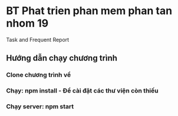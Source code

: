# BT Phat trien phan mem phan tan nhom 19
Task and Frequent Report
## Hướng dẫn chạy chương trình
### Clone chương trình về
### Chạy: npm install - Để cài đặt các thư viện còn thiếu
### Chạy server: npm start
